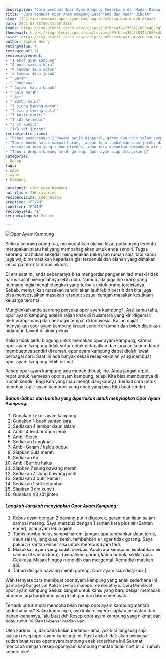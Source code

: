 ```yaml
---
description: "Cara membuat Opor Ayam Kampung Sederhana dan Mudah Dibuat"
title: "Cara membuat Opor Ayam Kampung Sederhana dan Mudah Dibuat"
slug: 1122-cara-membuat-opor-ayam-kampung-sederhana-dan-mudah-dibuat
date: 2021-02-26T00:41:18.353Z
image: https://img-global.cpcdn.com/recipes/80fbcea384236347/680x482cq70/opor-ayam-kampung-foto-resep-utama.jpg
thumbnail: https://img-global.cpcdn.com/recipes/80fbcea384236347/680x482cq70/opor-ayam-kampung-foto-resep-utama.jpg
cover: https://img-global.cpcdn.com/recipes/80fbcea384236347/680x482cq70/opor-ayam-kampung-foto-resep-utama.jpg
author: Sophie Henry
ratingvalue: 4
reviewcount: 14
recipeingredient:
- "1 ekor ayam kampung"
- "4 buah santan kara"
- "4 lembar daun salam"
- "4 lembar daun jeruk"
- " Sereh"
- " Lengkuas"
- " Garam  kaldu bubuk"
- " Gula merah"
- " Air"
- " Bumbu halus"
- "7 siung bawang merah"
- "7 siung bawang putih"
- "3 butir kemiri"
- "1 sdt ketumbar"
- "3 cm kunyit"
- "1/3 sdt jinten"
recipeinstructions:
- "Rebus ayam dengan 2 bawang putih digeprek, garam dan daun salam sampai matang. Saya merebus dengan 1 santan kara plus air (Santan encer), agar ayam lebih gurih."
- "Tumis bumbu halus sampai harum, jangan lupa tambahkan daun jeruk, daun salam, lengkuas, sereh. tambahkan air agar tidak gosong. Saya pakai air santan encer sisa untuk merebus ayam tadi."
- "Masukkan ayam yang sudah direbus. Aduk rata kemudian tambahkan air santan (3 santan kara). Tambahkan garam, kaldu bubuk, sedikit gula. Cek rasa. Masak hingga mendidih dan mengental. Kemudian matikan api."
- "Taburi dengan bawang merah goreng. Opor ayam siap disajikan 🥰"
categories:
- Resep
tags:
- opor
- ayam
- kampung

katakunci: opor ayam kampung 
nutrition: 256 calories
recipecuisine: Indonesian
preptime: "PT17M"
cooktime: "PT41M"
recipeyield: "1"
recipecategory: Dinner

---
```



![Opor Ayam Kampung](https://img-global.cpcdn.com/recipes/80fbcea384236347/680x482cq70/opor-ayam-kampung-foto-resep-utama.jpg)

Selaku seorang orang tua, menyuguhkan olahan lezat pada orang tercinta merupakan suatu hal yang membahagiakan untuk anda sendiri. Tugas seorang ibu bukan sekedar mengerjakan pekerjaan rumah saja, tapi kamu juga wajib memastikan keperluan gizi terpenuhi dan olahan yang dimakan keluarga tercinta harus nikmat.

Di era  saat ini, anda sebenarnya bisa mengorder panganan jadi meski tidak harus susah mengolahnya lebih dulu. Namun ada juga lho orang yang memang ingin menghidangkan yang terbaik untuk orang tercintanya. Sebab, menyajikan masakan sendiri akan jauh lebih bersih dan kita juga bisa menyesuaikan masakan tersebut sesuai dengan masakan kesukaan keluarga tercinta. 



Mungkinkah anda seorang penyuka opor ayam kampung?. Asal kamu tahu, opor ayam kampung adalah sajian khas di Nusantara yang kini digemari oleh orang-orang dari berbagai tempat di Indonesia. Kalian dapat menyajikan opor ayam kampung kreasi sendiri di rumah dan boleh dijadikan hidangan favorit di akhir pekan.

Kalian tidak perlu bingung untuk memakan opor ayam kampung, karena opor ayam kampung tidak sukar untuk didapatkan dan juga anda pun dapat membuatnya sendiri di rumah. opor ayam kampung dapat diolah lewat berbagai cara. Saat ini ada banyak sekali resep kekinian yang membuat opor ayam kampung lebih nikmat.

Resep opor ayam kampung juga mudah dibuat, lho. Anda jangan repot-repot untuk memesan opor ayam kampung, tetapi Kita bisa membuatnya di rumah sendiri. Bagi Kita yang mau menghidangkannya, berikut cara untuk membuat opor ayam kampung yang enak yang bisa Kita buat sendiri.

<!--inarticleads1-->

##### Bahan-bahan dan bumbu yang diperlukan untuk menyiapkan Opor Ayam Kampung:

1. Gunakan 1 ekor ayam kampung
1. Gunakan 4 buah santan kara
1. Sediakan 4 lembar daun salam
1. Ambil 4 lembar daun jeruk
1. Ambil  Sereh
1. Sediakan  Lengkuas
1. Ambil  Garam / kaldu bubuk
1. Siapkan  Gula merah
1. Sediakan  Air
1. Ambil  Bumbu halus
1. Siapkan 7 siung bawang merah
1. Sediakan 7 siung bawang putih
1. Sediakan 3 butir kemiri
1. Sediakan 1 sdt ketumbar
1. Siapkan 3 cm kunyit
1. Gunakan 1/3 sdt jinten




<!--inarticleads2-->

##### Langkah-langkah menyiapkan Opor Ayam Kampung:

1. Rebus ayam dengan 2 bawang putih digeprek, garam dan daun salam sampai matang. Saya merebus dengan 1 santan kara plus air (Santan encer), agar ayam lebih gurih.
1. Tumis bumbu halus sampai harum, jangan lupa tambahkan daun jeruk, daun salam, lengkuas, sereh. tambahkan air agar tidak gosong. Saya pakai air santan encer sisa untuk merebus ayam tadi.
1. Masukkan ayam yang sudah direbus. Aduk rata kemudian tambahkan air santan (3 santan kara). Tambahkan garam, kaldu bubuk, sedikit gula. Cek rasa. Masak hingga mendidih dan mengental. Kemudian matikan api.
1. Taburi dengan bawang merah goreng. Opor ayam siap disajikan 🥰




Wah ternyata cara membuat opor ayam kampung yang enak sederhana ini gampang banget ya! Kalian semua mampu membuatnya. Cara Membuat opor ayam kampung Sesuai banget untuk kamu yang baru belajar memasak ataupun juga bagi kamu yang telah pandai dalam memasak.

Tertarik untuk mulai mencoba bikin resep opor ayam kampung mantab sederhana ini? Kalau kamu ingin, ayo kalian segera siapkan peralatan dan bahan-bahannya, lalu buat deh Resep opor ayam kampung yang nikmat dan tidak rumit ini. Benar-benar mudah kan. 

Oleh karena itu, daripada kalian berlama-lama, yuk kita langsung saja sajikan resep opor ayam kampung ini. Pasti anda tiidak akan menyesal sudah buat resep opor ayam kampung enak sederhana ini! Selamat mencoba dengan resep opor ayam kampung mantab tidak ribet ini di rumah sendiri,oke!.

